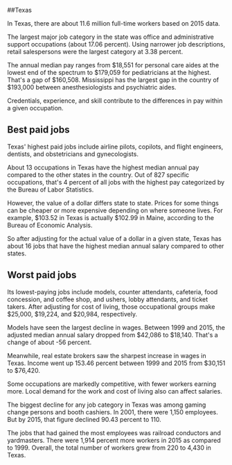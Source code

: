 

##Texas

In Texas, there are about 11.6 million full-time workers based on 2015 data.

The largest major job category in the state was <span class='occ_title_em'>office and administrative support occupations</span> (about 17.06 percent). Using narrower job descriptions, <span class='occ_title_em'>retail salespersons</span> were the largest category at 3.38 percent.
               
The annual median pay ranges from $18,551 for <span class='occ_title_em'>personal care aides</span> at the lowest end of the spectrum to  $179,059 for <span class='occ_title_em'>pediatricians</span> at the highest. That's a gap of $160,508. Mississippi has the largest gap in the country of $193,000 between <span class='occ_title_em'>anesthesiologists and psychiatric aides</span>.
          
Credentials, experience, and skill contribute to the differences in pay within a given occupation.

## Best paid jobs
Texas' highest paid jobs include <span class='occ_title_em'>airline pilots, copilots, and flight engineers, dentists</span>, and <span class='occ_title_em'>obstetricians and gynecologists</span>.
               
About 13 occupations in Texas have the highest median annual pay compared to the other states in the country. Out of 827 specific occupations, that's 4 percent of all jobs with the highest pay categorized by the Bureau of Labor Statistics.
               
However, the value of a dollar differs state to state. Prices for some things can be cheaper or more expensive depending on where someone lives. For example, $103.52 in Texas is actually $102.99 in Maine, according to the Bureau of Economic Analysis.
               
So after adjusting for the actual value of a dollar in a given state, Texas has about 16 jobs that have the highest median annual salary compared to other states.
               
## Worst paid jobs

Its lowest-paying jobs include <span class='occ_title_em'>models</span>, <span class='occ_title_em'>counter attendants, cafeteria, food concession, and coffee shop</span>, and <span class='occ_title_em'>ushers, lobby attendants, and ticket takers</span>. After adjusting for cost of living, those occupational groups make $25,000,  $19,224, and  $20,984, respectively.
               
<span class='occ_title_em'>Models</span> have seen the largest decline in wages. Between 1999 and 2015, the adjusted median annual salary dropped from $42,086 to $18,140. That's a change of about -56 percent.
               
Meanwhile, <span class='occ_title_em'>real estate brokers</span> saw the sharpest increase in wages in Texas. Income went up 153.46 percent between 1999 and 2015 from $30,151 to $76,420.

Some occupations are markedly competitive, with fewer workers earning more. Local demand for the work and cost of living also can affect salaries.

            
The biggest decline for any job category in Texas was among <span class='occ_title_em'>gaming change persons and booth cashiers</span>. In 2001, there were 1,150 employees. But by 2015, that figure declined 90.43 percent to 110. 
               
The jobs that had gained the most employees was railroad conductors and yardmasters. There were 1,914 percent more workers in 2015 as compared to 1999. Overall, the total number of workers grew from 220 to 4,430 in Texas.
